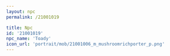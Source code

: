 ```yaml
---
layout: npc
permalink: /21001019

title: Npc
id: '21001019'
npc_name: 'Toady'
icon_url: 'portrait/mob/21001006_m_mushroomrichporter_p.png'
---
```

